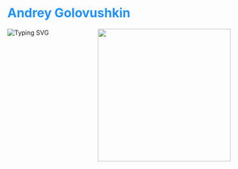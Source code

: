 # <a href="https://github.com/Frenky19" style="color: #1e90ff; text-decoration: none">Andrey Golovushkin</a>

<div style="display: flex; justify-content: space-between; align-items: start; flex-wrap: nowrap; column-gap: 30px; border: none !important">
  <!-- Текст -->
  <div style="flex: 1 1 auto; min-width: 0; border: none !important">
    <a href="https://git.io/typing-svg" style="border: none !important; text-decoration: none !important">
      <img src="https://readme-typing-svg.demolab.com?font=Fira+Code&pause=1000&width=435&color=1e90ff&lines=Welcome+to+my+profile!;Studying+backend+python+development;Fine+to+learn+something+new;20+years+of+promting+expirience:)" 
           alt="Typing SVG" 
           style="border: none !important; max-width: 100%">
    </a>
  </div>
  
  <!-- Гифка -->
  <div style="flex: 0 0 auto; border: none !important">
    <img src="https://media1.giphy.com/media/v1.Y2lkPTc5MGI3NjExaG4yeTc1MzcwNmU3aWo1MW15Z3V6NWRzcjQ3czdxOXZzamN3b2dnciZlcD12MV9pbnRlcm5hbF9naWZfYnlfaWQmY3Q9Zw/o0vwzuFwCGAFO/giphy.gif" 
         width="300" 
         style="display: block; border: none !important">
  </div>
</div>



